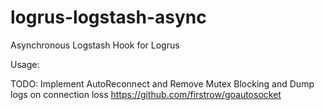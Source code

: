 # logrus-logstash-async
Asynchronous Logstash Hook for Logrus

Usage:

TODO: Implement AutoReconnect and Remove Mutex Blocking and Dump logs on connection loss
https://github.com/firstrow/goautosocket
